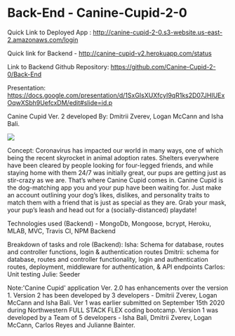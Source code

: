 # Back-End - Canine-Cupid-2-0

Quick Link to Deployed App : http://canine-cupid-2-0.s3-website.us-east-2.amazonaws.com/login

Quick link for Backend - http://canine-cupid-v2.herokuapp.com/status

Link to Backend Github Repository: https://github.com/Canine-Cupid-2-0/Back-End

Presentation: https://docs.google.com/presentation/d/1SxGIsXUXfcyI9qR1ks2D07JHIUExOqwXSbh9UefcxDM/edit#slide=id.p

Canine Cupid Ver. 2 developed By: Dmitrii Zverev, Logan McCann and Isha Bali.

![](/canine-cupid-2-0.gif)

Concept: Coronavirus has impacted our world in many ways, one of which being the recent skyrocket in animal adoption rates. Shelters everywhere have been cleared by people looking for four-legged friends, and while staying home with them 24/7 was initially great, our pups are getting just as stir-crazy as we are. That’s where Canine Cupid comes in. Canine Cupid is the dog-matching app you and your pup have been waiting for. Just make an account outlining your dog’s likes, dislikes, and personality traits to match them with a friend that is just as special as they are. Grab your mask, your pup’s leash and head out for a (socially-distanced) playdate!
 
Technologies used (Backend) - MongoDb, Mongoose, bcrypt, Heroku, MLAB, MVC, Travis CI, NPM Backend

Breakdown of tasks and role (Backend):
    Isha: Schema for database, routes and controller functions, login & authentication routes
    Dmitrii: schema for database, routes and controller functionality, login and authentication routes, deployment, middleware for authentication, & API endpoints
    Carlos: Unit testing Julie: Seeder

Note:'Canine Cupid' application Ver. 2.0 has enhancements over the version 1. Version 2 has been developed by 3 developers -  Dmitrii Zverev, Logan McCann and Isha Bali. Ver 1 was earlier submitted on September 15th 2020 during Northwestern FULL STACK FLEX coding bootcamp.  Version 1 was developed by a Team of 5 developers - Isha Bali, Dmitrii Zverev, Logan McCann, Carlos Reyes and Julianne Bainter.

